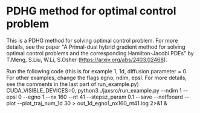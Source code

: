 # PDHG method for optimal control problem
This is a PDHG method for solving optimal control problem. 
For more details, see the paper "A Primal-dual hybrid gradient method for solving optimal control problems and the corresponding Hamilton-Jacobi PDEs" by T.Meng, S.Liu, W.Li, S.Osher (https://arxiv.org/abs/2403.02468).

Run the following code (this is for example 1, 1d, diffusion parameter = 0. For other examples, change the flags egno, ndim, epsl. For more details, see the comments in the last part of run_example.py)
CUDA_VISIBLE_DEVICES=0, python3 ./jaxsrc/run_example.py --ndim 1 --epsl 0 --egno 1 --nx 160 --nt 41 --stepsz_param 0.1 --save --notfboard --plot --plot_traj_num_1d 30 > out_1d_egno1_nx160_nt41.log 2>&1 &
